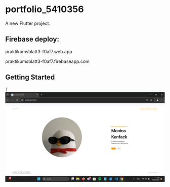 # portfolio_5410356

A new Flutter project.

## Firebase deploy:
praktikumsblatt3-f0af7.web.app

praktikumsblatt3-f0af7.firebaseapp.com


## Getting Started

T![alt text](<Screenshot (94).png>)


